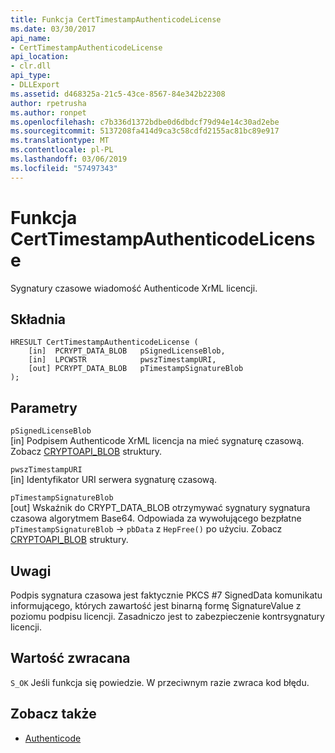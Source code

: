 ```yaml
---
title: Funkcja CertTimestampAuthenticodeLicense
ms.date: 03/30/2017
api_name:
- CertTimestampAuthenticodeLicense
api_location:
- clr.dll
api_type:
- DLLExport
ms.assetid: d468325a-21c5-43ce-8567-84e342b22308
author: rpetrusha
ms.author: ronpet
ms.openlocfilehash: c7b336d1372bdbe0d6dbdcf79d94e14c30ad2ebe
ms.sourcegitcommit: 5137208fa414d9ca3c58cdfd2155ac81bc89e917
ms.translationtype: MT
ms.contentlocale: pl-PL
ms.lasthandoff: 03/06/2019
ms.locfileid: "57497343"
---
```

# <a name="certtimestampauthenticodelicense-function"></a>Funkcja CertTimestampAuthenticodeLicense
Sygnatury czasowe wiadomość Authenticode XrML licencji.  
  
## <a name="syntax"></a>Składnia  
  
```  
HRESULT CertTimestampAuthenticodeLicense (  
    [in]  PCRYPT_DATA_BLOB   pSignedLicenseBlob,  
    [in]  LPCWSTR            pwszTimestampURI,  
    [out] PCRYPT_DATA_BLOB   pTimestampSignatureBlob  
);  
```  
  
## <a name="parameters"></a>Parametry  
 `pSignedLicenseBlob`  
 [in] Podpisem Authenticode XrML licencja na mieć sygnaturę czasową. Zobacz [CRYPTOAPI_BLOB](/windows/desktop/api/dpapi/ns-dpapi-_cryptoapi_blob) struktury.  
  
 `pwszTimestampURI`  
 [in] Identyfikator URI serwera sygnaturę czasową.  
  
 `pTimestampSignatureBlob`  
 [out] Wskaźnik do CRYPT_DATA_BLOB otrzymywać sygnatury sygnatura czasowa algorytmem Base64. Odpowiada za wywołującego bezpłatne `pTimestampSignatureBlob` -> `pbData` z `HepFree()` po użyciu. Zobacz [CRYPTOAPI_BLOB](/windows/desktop/api/dpapi/ns-dpapi-_cryptoapi_blob) struktury.  
  
## <a name="remarks"></a>Uwagi  
 Podpis sygnatura czasowa jest faktycznie PKCS #7 SignedData komunikatu informującego, których zawartość jest binarną formę SignatureValue z poziomu podpisu licencji. Zasadniczo jest to zabezpieczenie kontrsygnatury licencji.  
  
## <a name="return-value"></a>Wartość zwracana  
 `S_OK` Jeśli funkcja się powiedzie. W przeciwnym razie zwraca kod błędu.  
  
## <a name="see-also"></a>Zobacz także
- [Authenticode](../../../../docs/framework/unmanaged-api/authenticode/index.md)

